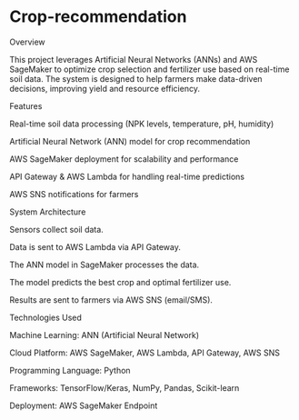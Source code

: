 # Crop-recommendation
Overview

This project leverages Artificial Neural Networks (ANNs) and AWS SageMaker to optimize crop selection and fertilizer use based on real-time soil data. The system is designed to help farmers make data-driven decisions, improving yield and resource efficiency.

Features

Real-time soil data processing (NPK levels, temperature, pH, humidity)

Artificial Neural Network (ANN) model for crop recommendation

AWS SageMaker deployment for scalability and performance

API Gateway & AWS Lambda for handling real-time predictions

AWS SNS notifications for farmers

System Architecture

Sensors collect soil data.

Data is sent to AWS Lambda via API Gateway.

The ANN model in SageMaker processes the data.

The model predicts the best crop and optimal fertilizer use.

Results are sent to farmers via AWS SNS (email/SMS).

Technologies Used

Machine Learning: ANN (Artificial Neural Network)

Cloud Platform: AWS SageMaker, AWS Lambda, API Gateway, AWS SNS

Programming Language: Python

Frameworks: TensorFlow/Keras, NumPy, Pandas, Scikit-learn

Deployment: AWS SageMaker Endpoint
